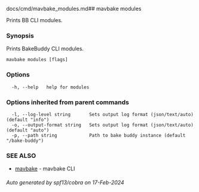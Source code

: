 docs/cmd/mavbake_modules.md## mavbake modules

Prints BB CLI modules.

### Synopsis

Prints BakeBuddy CLI modules.

```
mavbake modules [flags]
```

### Options

```
  -h, --help   help for modules
```

### Options inherited from parent commands

```
  -l, --log-level string       Sets output log format (json/text/auto) (default "info")
  -o, --output-format string   Sets output log format (json/text/auto) (default "auto")
  -p, --path string            Path to bake buddy instance (default "/bake-buddy")
```

### SEE ALSO

* [mavbake](/mavbake/reference/cmd/mavbake)	 - mavbake CLI

###### Auto generated by spf13/cobra on 17-Feb-2024
